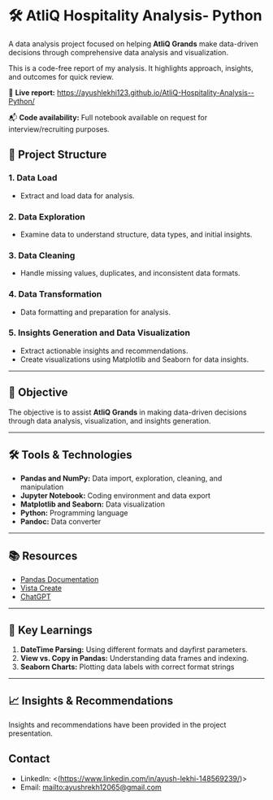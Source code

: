 # 🛠️ AtliQ Hospitality Analysis- Python

A data analysis project focused on helping **AtliQ Grands** make data-driven decisions through comprehensive data analysis and visualization.

This is a code-free report of my analysis. It highlights approach, insights, and outcomes for quick review.

🔗 **Live report:** https://ayushlekhi123.github.io/AtliQ-Hospitality-Analysis--Python/

📬 **Code availability:** Full notebook available on request for interview/recruiting purposes.

## 📂 Project Structure

### 1. Data Load
- Extract and load data for analysis.

### 2. Data Exploration
- Examine data to understand structure, data types, and initial insights.

### 3. Data Cleaning
- Handle missing values, duplicates, and inconsistent data formats.

### 4. Data Transformation
- Data formatting and preparation for analysis.

### 5. Insights Generation and Data Visualization
- Extract actionable insights and recommendations.
- Create visualizations using Matplotlib and Seaborn for data insights.


---

## 🎯 Objective

The objective is to assist **AtliQ Grands** in making data-driven decisions through data analysis, visualization, and insights generation.

---

## 🛠️ Tools & Technologies

- **Pandas and NumPy:** Data import, exploration, cleaning, and manipulation
- **Jupyter Notebook:** Coding environment and data export
- **Matplotlib and Seaborn:** Data visualization
- **Python:** Programming language
- **Pandoc:** Data converter

---

## 📚 Resources

- [Pandas Documentation](https://pandas.pydata.org)
- [Vista Create](https://www.create.vista.com)
- [ChatGPT](https://www.chatgpt.com)

---

## 🚀 Key Learnings

1. **DateTime Parsing:** Using different formats and dayfirst parameters.
2. **View vs. Copy in Pandas:** Understanding data frames and indexing.
3. **Seaborn Charts:** Plotting data labels with correct format strings

---

## 📈 Insights & Recommendations

Insights and recommendations have been provided in the project presentation.

## Contact
- LinkedIn: <(https://www.linkedin.com/in/ayush-lekhi-148569239/)>
- Email: <mailto:ayushrekh12065@gmail.com>
